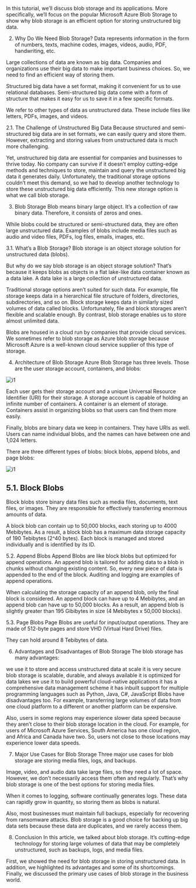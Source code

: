 # **[](https://www.baeldung.com/cs/blob-storage)**

In this tutorial, we’ll discuss blob storage and its applications. More specifically, we’ll focus on the popular Microsoft Azure Blob Storage to show why blob storage is an efficient option for storing unstructured big data.

2. Why Do We Need Blob Storage?
Data represents information in the form of numbers, texts, machine codes, images, videos, audio, PDF, handwriting, etc.

Large collections of data are known as big data. Companies and organizations use their big data to make important business choices. So, we need to find an efficient way of storing them.

Structured big data have a set format, making it convenient for us to use relational databases. Semi-structured big data come with a form of structure that makes it easy for us to save it in a few specific formats.

We refer to other types of data as unstructured data. These include files like letters, PDFs, images, and videos.

2.1. The Challenge of Unstructured Big Data
Because structured and semi-structured big data are in set formats, we can easily query and store them. However, extracting and storing values from unstructured data is much more challenging.

Yet, unstructured big data are essential for companies and businesses to thrive today. No company can survive if it doesn’t employ cutting-edge methods and techniques to store, maintain and query the unstructured big data it generates daily. Unfortunately, the traditional storage options couldn’t meet this demand, so we had to develop another technology to store these unstructured big data efficiently. This new storage option is what we call blob storage.

3. Blob Storage
Blob means binary large object. It’s a collection of raw binary data. Therefore, it consists of zeros and ones.

While blobs could be structured or semi-structured data, they are often large unstructured data. Examples of blobs include media files such as audio and video files, PDFs, log files, emails, images, etc.

3.1. What’s a Blob Storage?
Blob storage is an object storage solution for unstructured data (blobs).

But why do we say blob storage is an object storage solution? That’s because it keeps blobs as objects in a flat lake-like data container known as a data lake. A data lake is a large collection of unstructured data.

Traditional storage options aren’t suited for such data. For example, file storage keeps data in a hierarchical file structure of folders, directories, subdirectories, and so on. Block storage keeps data in similarly sized volumes of data called blocks. Unfortunately, file and block storages aren’t flexible and scalable enough. By contrast, blob storage enables us to store almost unlimited data.

Blobs are housed in a cloud run by companies that provide cloud services. We sometimes refer to blob storage as Azure blob storage because Microsoft Azure is a well-known cloud service supplier of this type of storage.

4. Architecture of Blob Storage
Azure Blob Storage has three levels. Those are the user storage account, containers, and blobs:

![i1](https://www.baeldung.com/wp-content/uploads/sites/4/2023/03/blob_storage_architecture-2.png)

Each user gets their storage account and a unique Universal Resource Identifier (URI) for their storage. A storage account is capable of holding an infinite number of containers. A container is an element of storage. Containers assist in organizing blobs so that users can find them more easily.

Finally, blobs are binary data we keep in containers. They have URIs as well. Users can name individual blobs, and the names can have between one and 1,024 letters.

There are three different types of blobs: block blobs, append blobs, and page blobs:

![i1](https://www.baeldung.com/wp-content/uploads/sites/4/2023/03/blob-types.png)

## 5.1. Block Blobs

Block blobs store binary data files such as media files, documents, text files, or images. They are responsible for effectively transferring enormous amounts of data.

A block blob can contain up to 50,000 blocks, each storing up to 4000 Mebibytes. As a result, a block blob has a maximum data storage capacity of 190 Tebibytes (2^40 bytes). Each block is managed and stored individually and is identified by its ID.

5.2. Append Blobs
Append Blobs are like block blobs but optimized for append operations. An append blob is tailored for adding data to a blob in chunks without changing existing content. So, every new piece of data is appended to the end of the block. Auditing and logging are examples of append operations.

When calculating the storage capacity of an append blob, only the final block is considered. An append block can have up to 4 Mebibytes, and an append blob can have up to 50,000 blocks. As a result, an append blob is slightly greater than 195 Gibibytes in size (4 Mebibytes x 50,000 blocks).

5.3. Page Blobs
Page Blobs are useful for input/output operations. They are made of 512-byte pages and store VHD (Virtual Hard Drive) files.

They can hold around 8 Tebibytes of data.

6. Advantages and Disadvantages of Blob Storage
The blob storage has many advantages:

we use it to store and access unstructured data at scale
it is very secure
blob storage is scalable, durable, and always available
it is optimized for data lakes
we use it to build powerful cloud-native applications
it has a comprehensive data management scheme
it has inbuilt support for multiple programming languages such as Python, Java, C#, JavaScript
Blobs have disadvantages too. For example, transferring large volumes of data from one cloud platform to a different or another platform can be expensive.

Also, users in some regions may experience slower data speed because they aren’t close to their blob storage location in the cloud. For example, for users of Microsoft Azure Services, South America has one cloud region, and Africa and Canada have two. So, users not close to those locations may experience lower data speeds.

7. Major Use Cases for Blob Storage
Three major use cases for blob storage are storing media files, logs, and backups.

Image, video, and audio data take large files, so they need a lot of space. However, we don’t necessarily access them often and regularly. That’s why blob storage is one of the best options for storing media files.

When it comes to logging, software continually generates logs. These data can rapidly grow in quantity, so storing them as blobs is natural.

Also, most businesses must maintain full backups, especially for recovering from ransomware attacks. Blob storage is a good choice for backing up big data sets because these data are duplicates, and we rarely access them.

8. Conclusion
In this article, we talked about blob storage. It’s cutting-edge technology for storing large volumes of data that may be completely unstructured, such as backups, logs, and media files.

First, we showed the need for blob storage in storing unstructured data. In addition, we highlighted its advantages and some of its shortcomings. Finally, we discussed the primary use cases of blob storage in the business world.
